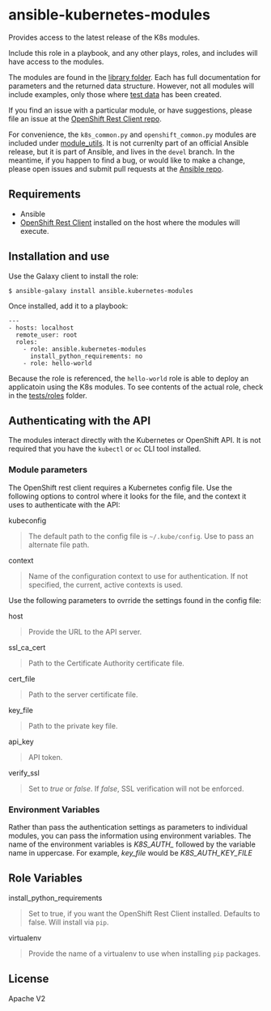 # ansible-kubernetes-modules

Provides access to the latest release of the K8s modules. 

Include this role in a playbook, and any other plays, roles, and includes will have access to the modules.

The modules are found in the [library folder](./library). Each has full documentation for parameters and the returned data structure. However, not all modules will include examples, only those where [test data](https://github.com/openshift/openshift-restclient-python/tree/master/openshift/ansiblegen/examples) has been created.

If you find an issue with a particular module, or have suggestions, please file an issue at the [OpenShift Rest Client repo](https://github.com/openshift/openshift-restclient-python/issues).

For convenience, the `k8s_common.py` and `openshift_common.py` modules are included under [module_utils](./module_utils). It is not currenlty part of an official Ansible release, but it is part of Ansible, and lives in the `devel` branch. In the meantime, if you happen to find a bug, or would like to make a change, please open issues and submit pull requests at the [Ansible repo](https://github.com/ansible/ansible).

## Requirements

- Ansible
- [OpenShift Rest Client](https://github.com/openshift/openshift-restclient-python) installed on the host where the modules will execute.

## Installation and use

Use the Galaxy client to install the role:

```
$ ansible-galaxy install ansible.kubernetes-modules
```

Once installed, add it to a playbook:

```
---
- hosts: localhost
  remote_user: root
  roles:
    - role: ansible.kubernetes-modules
      install_python_requirements: no
    - role: hello-world
```

Because the role is referenced, the `hello-world` role is able to deploy an applicatoin using the K8s modules. To see contents of the actual role, check in the [tests/roles](./tests/roles) folder.

## Authenticating with the API

The modules interact directly with the Kubernetes or OpenShift API. It is not required that you have the `kubectl` or `oc` CLI tool installed. 

### Module parameters 

The OpenShift rest client requires a Kubernetes config file. Use the following options to control where it looks for the file, and the context it uses to authenticate with the API:

kubeconfig
> The default path to the config file is `~/.kube/config`. Use to pass an alternate file path.

context
> Name of the configuration context to use for authentication. If not specified, the current, active contexts is used.

Use the following parameters to ovrride the settings found in the config file:

host
> Provide the URL to the API server.

ssl_ca_cert
> Path to the Certificate Authority certificate file.

cert_file
> Path to the server certificate file.

key_file
> Path to the private key file.

api_key
> API token.

verify_ssl
> Set to *true* or *false*. If *false*, SSL verification will not be enforced. 

### Environment Variables

Rather than pass the authentication settings as parameters to individual modules,  you can pass the information using environment variables. The name of the environment variables is *K8S_AUTH_* followed by the variable name in uppercase. For example, *key_file* would be *K8S_AUTH_KEY_FILE*

## Role Variables

install_python_requirements
> Set to true, if you want the OpenShift Rest Client installed. Defaults to false. Will install via `pip`.

virtualenv
> Provide the name of a virtualenv to use when installing `pip` packages.

## License

Apache V2
